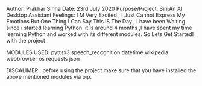 Author: Prakhar Sinha
Date: 23rd July 2020
Purpose/Project: Siri:An AI Desktop Assistant
Feelings: I M Very Excited , I Just Cannot Express My Emotions But One Thing I Can Say This iS The Day , i have been Waiting since i started learning Python. it is around 4 months
,I have spent my time learning Python and worked with its different modules.
So Lets Get Started! with the project

MODULES USED:
pyttsx3 
speech_recognition
datetime
wikipedia
webbrowser
os
requests
json

DISCALIMER : before using the project make sure that you have installed the above mentioned modules via pip.